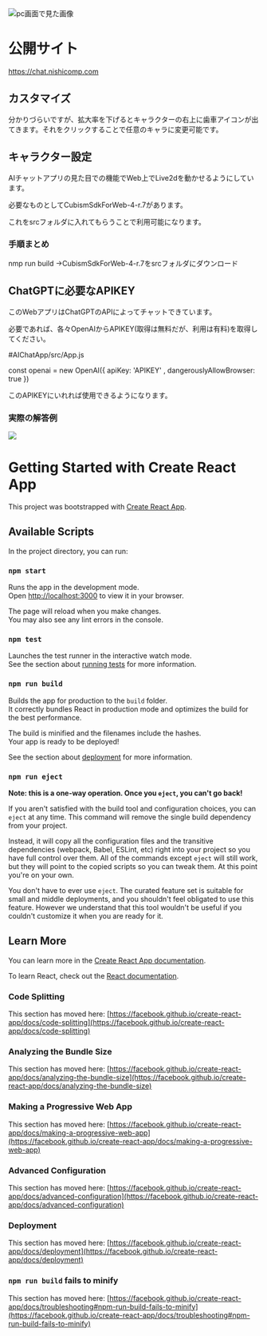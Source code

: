 <img src="https://nishicomp.com/wp-content/uploads/2024/03/%E3%82%B9%E3%82%AF%E3%83%AA%E3%83%BC%E3%83%B3%E3%82%B7%E3%83%A7%E3%83%83%E3%83%88-2024-08-12-080120-1024x576.png" alt="pc画面で見た画像" title="aichat">

# 公開サイト
https://chat.nishicomp.com
## カスタマイズ
分かりづらいですが、拡大率を下げるとキャラクターの右上に歯車アイコンが出てきます。それをクリックすることで任意のキャラに変更可能です。

## キャラクター設定

AIチャットアプリの見た目での機能でWeb上でLive2dを動かせるようにしています。

必要なものとしてCubismSdkForWeb-4-r.7があります。

これをsrcフォルダに入れてもらうことで利用可能になります。

### 手順まとめ

nmp run build ->CubismSdkForWeb-4-r.7をsrcフォルダにダウンロード

## ChatGPTに必要なAPIKEY

このWebアプリはChatGPTのAPIによってチャットできています。

必要であれば、各々OpenAIからAPIKEY(取得は無料だが、利用は有料)を取得してください。

#AIChatApp/src/App.js

const openai = new OpenAI({ 
        apiKey: 'APIKEY' ,
        dangerouslyAllowBrowser: true 
    })

このAPIKEYにいれれば使用できるようになります。

### 実際の解答例
<img src="https://nishicomp.com/wp-content/uploads/2024/03/Screenshot-2024-03-13-09.43.09.jpg">

# Getting Started with Create React App

This project was bootstrapped with [Create React App](https://github.com/facebook/create-react-app).

## Available Scripts

In the project directory, you can run:

### `npm start`

Runs the app in the development mode.\
Open [http://localhost:3000](http://localhost:3000) to view it in your browser.

The page will reload when you make changes.\
You may also see any lint errors in the console.

### `npm test`

Launches the test runner in the interactive watch mode.\
See the section about [running tests](https://facebook.github.io/create-react-app/docs/running-tests) for more information.

### `npm run build`

Builds the app for production to the `build` folder.\
It correctly bundles React in production mode and optimizes the build for the best performance.

The build is minified and the filenames include the hashes.\
Your app is ready to be deployed!

See the section about [deployment](https://facebook.github.io/create-react-app/docs/deployment) for more information.

### `npm run eject`

**Note: this is a one-way operation. Once you `eject`, you can't go back!**

If you aren't satisfied with the build tool and configuration choices, you can `eject` at any time. This command will remove the single build dependency from your project.

Instead, it will copy all the configuration files and the transitive dependencies (webpack, Babel, ESLint, etc) right into your project so you have full control over them. All of the commands except `eject` will still work, but they will point to the copied scripts so you can tweak them. At this point you're on your own.

You don't have to ever use `eject`. The curated feature set is suitable for small and middle deployments, and you shouldn't feel obligated to use this feature. However we understand that this tool wouldn't be useful if you couldn't customize it when you are ready for it.

## Learn More

You can learn more in the [Create React App documentation](https://facebook.github.io/create-react-app/docs/getting-started).

To learn React, check out the [React documentation](https://reactjs.org/).

### Code Splitting

This section has moved here: [https://facebook.github.io/create-react-app/docs/code-splitting](https://facebook.github.io/create-react-app/docs/code-splitting)

### Analyzing the Bundle Size

This section has moved here: [https://facebook.github.io/create-react-app/docs/analyzing-the-bundle-size](https://facebook.github.io/create-react-app/docs/analyzing-the-bundle-size)

### Making a Progressive Web App

This section has moved here: [https://facebook.github.io/create-react-app/docs/making-a-progressive-web-app](https://facebook.github.io/create-react-app/docs/making-a-progressive-web-app)

### Advanced Configuration

This section has moved here: [https://facebook.github.io/create-react-app/docs/advanced-configuration](https://facebook.github.io/create-react-app/docs/advanced-configuration)

### Deployment

This section has moved here: [https://facebook.github.io/create-react-app/docs/deployment](https://facebook.github.io/create-react-app/docs/deployment)

### `npm run build` fails to minify

This section has moved here: [https://facebook.github.io/create-react-app/docs/troubleshooting#npm-run-build-fails-to-minify](https://facebook.github.io/create-react-app/docs/troubleshooting#npm-run-build-fails-to-minify)

